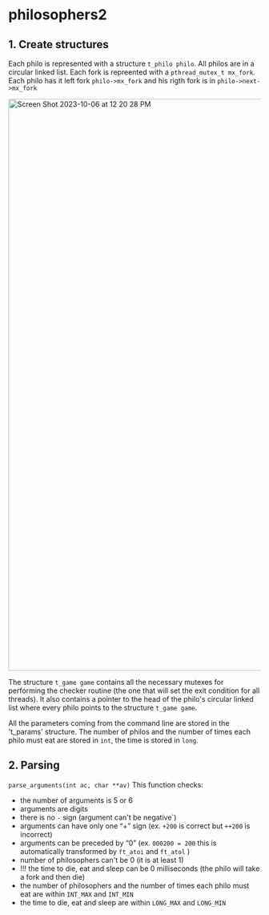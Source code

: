 # philosophers2

## 1. Create structures

Each philo is represented with a structure `t_philo philo`. All philos are in a circular linked list.
Each fork is repreented with a `pthread_mutex_t mx_fork`.
Each philo has it left fork `philo->mx_fork` and his rigth fork is in `philo->next->mx_fork`

<img width="1141" alt="Screen Shot 2023-10-06 at 12 20 28 PM" src="https://github.com/mariyagd/philosophers2/assets/109855801/09339537-2269-44d7-a385-846d5b533cc3">

The structure `t_game game` contains all the necessary mutexes for performing the checker routine (the one that will set the exit condition for all threads). It also contains a pointer to the head of the philo's circular linked list where every philo points to the structure `t_game game`.

All the parameters coming from the command line are stored in the 't_params' structure.
The number of philos and the number of times each philo must eat are stored in `int`, the time is stored in `long`.

## 2. Parsing

`parse_arguments(int ac, char **av)`
This function checks:

- the number of arguments is 5 or 6
- arguments are digits
- there is no `-` sign (argument can't be negative`)
- arguments can have only one “+” sign (ex. `+200` is correct but `++200` is incorrect)
- arguments can be preceded by “0” (ex. `000200 = 200` this is automatically transformed by `ft_atoi` and `ft_atol` )
- number of philosophers can't be 0 (it is at least 1)
- !!! the time to die, eat and sleep can be 0 milliseconds (the philo will take a fork and then die)
- the number of philosophers and the number of times each philo must eat are within `INT_MAX` and `INT_MIN`
- the time to die, eat and sleep are within `LONG_MAX` and `LONG_MIN`
